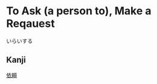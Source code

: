 # To Ask (a person to), Make a Reqauest
いらいする

## Kanji
[依](../Kanji/kanji-dict/依.md)[頼](../Kanji/kanji-dict/頼.md)